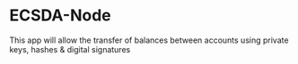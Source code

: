 # ECSDA-Node
This app will allow the transfer of balances between accounts using private keys, hashes &amp; digital signatures
